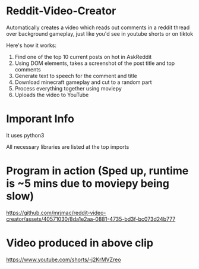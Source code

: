# Reddit-Video-Creator

Automatically creates a video which reads out comments in a reddit thread over background gameplay, just like you'd see in youtube shorts or on tiktok

Here's how it works:

1. Find one of the top 10 current posts on hot in AskReddit
2. Using DOM elements, takes a screenshot of the post title and top comments
3. Generate text to speech for the comment and title
4. Download minecraft gameplay and cut to a random part
5. Process everything together using moviepy
6. Uploads the video to YouTube

# Imporant Info
It uses python3

All necessary libraries are listed at the top imports

# Program in action (Sped up, runtime is ~5 mins due to moviepy being slow)

https://github.com/mrjmac/reddit-video-creator/assets/40571030/8da1e2aa-0881-4735-bd3f-bc073d24b777

# Video produced in above clip

https://www.youtube.com/shorts/-j2KrMVZreo

